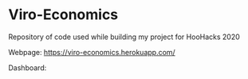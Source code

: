 # Viro-Economics
Repository of code used while building my project for HooHacks 2020

Webpage:
https://viro-economics.herokuapp.com/

Dashboard:
